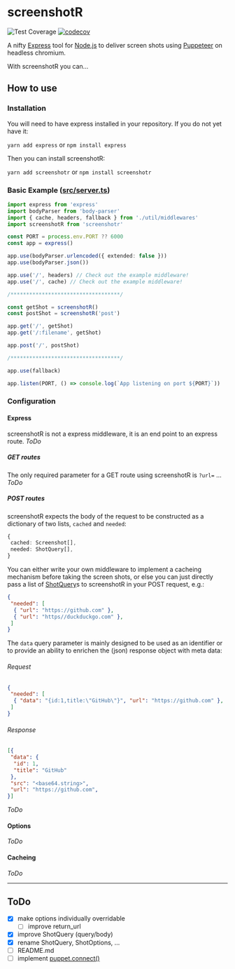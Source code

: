 # screenshotR

![Test Coverage](https://github.com/dkress59/screenshot-puppet/workflows/Test%20Coverage/badge.svg?branch=module) [![codecov](https://codecov.io/gh/dkress59/screenshot-puppet/branch/module/graph/badge.svg?token=NEOGL6B5FF)](https://codecov.io/gh/dkress59/screenshot-puppet)

A nifty [Express](https://expressjs.com) tool for [Node.js](https://nodejs.org/) to deliver screen shots using [Puppeteer](https://pptr.dev) on headless chromium.

With screenshotR you can…

## How to use

### Installation

You will need to have express installed in your repository. If you do not yet have it:

`yarn add express` or `npm install express`

Then you can install screenshotR:

`yarn add screenshotr` or `npm install screenshotr`

### Basic Example ([src/server.ts](https://github.com/dkress59/screenshot-puppet/blob/module/src/server.ts))

```ts
import express from 'express'
import bodyParser from 'body-parser'
import { cache, headers, fallback } from './util/middlewares'
import screenshotR from 'screenshotr'

const PORT = process.env.PORT ?? 6000
const app = express()

app.use(bodyParser.urlencoded({ extended: false }))
app.use(bodyParser.json())

app.use('/', headers) // Check out the example middleware!
app.use('/', cache) // Check out the example middleware!

/***********************************/

const getShot = screenshotR()
const postShot = screenshotR('post')

app.get('/', getShot)
app.get('/:filename', getShot)

app.post('/', postShot)

/***********************************/

app.use(fallback)

app.listen(PORT, () => console.log(`App listening on port ${PORT}`))
```

### Configuration

#### Express

screenshotR is not a express middleware, it is an end point to an express route. _ToDo_

##### GET routes

The only required parameter for a GET route using screenshotR is `?url=` …
_ToDo_

##### POST routes

screenshotR expects the body of the request to be constructed as a dictionary of two lists, `cached` and `needed`:

```ts
{
 cached: Screenshot[],
 needed: ShotQuery[],
}
```

You can either write your own middleware to implement a cacheing mechanism before taking the screen shots, or else you can just directly pass a list of [ShotQuery](https://github.com/dkress59/screenshot-puppet/blob/module/src/types.ts#L28)s to screenshotR in your POST request, e.g.:

```json
{
 "needed": [
  { "url": "https://github.com" },
  { "url": "https//duckduckgo.com" },
 ]
}
```

The `data` query parameter is mainly designed to be used as an identifier or to provide an ability to enrichen the (json) response object with meta data:

###### Request

```json
{
 "needed": [
  { "data": "{id:1,title:\"GitHub\"}", "url": "https://github.com" },
 ]
}
```

###### Response

```json
[{
 "data": {
  "id": 1,
  "title": "GitHub"
 },
 "src": "<base64.string>",
 "url": "https://github.com",
}]
```

_ToDo_

#### Options

_ToDo_

#### Cacheing

_ToDo_

___

## ToDo

- [X] make options individually overridable
  - [ ] improve return_url
- [X] improve ShotQuery (query/body)
- [X] rename ShotQuery, ShotOptions, …
- [ ] README.md
- [ ] implement [puppet.connect()](https://pptr.dev/#?product=Puppeteer&version=v5.5.0&show=api-puppeteerconnectoptions)
